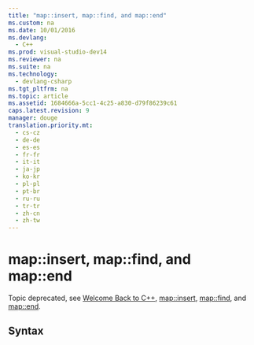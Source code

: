 ```yaml
---
title: "map::insert, map::find, and map::end"
ms.custom: na
ms.date: 10/01/2016
ms.devlang: 
  - C++
ms.prod: visual-studio-dev14
ms.reviewer: na
ms.suite: na
ms.technology: 
  - devlang-csharp
ms.tgt_pltfrm: na
ms.topic: article
ms.assetid: 1684666a-5cc1-4c25-a830-d79f86239c61
caps.latest.revision: 9
manager: douge
translation.priority.mt: 
  - cs-cz
  - de-de
  - es-es
  - fr-fr
  - it-it
  - ja-jp
  - ko-kr
  - pl-pl
  - pt-br
  - ru-ru
  - tr-tr
  - zh-cn
  - zh-tw
---
```

# map::insert, map::find, and map::end
Topic deprecated, see [Welcome Back to C++](../Topic/Welcome%20Back%20to%20C++%20\(Modern%20C++\).md), [map::insert](../Topic/map::insert.md), [map::find](../Topic/map::find.md), and [map::end](../Topic/map::end.md).  
  
## Syntax